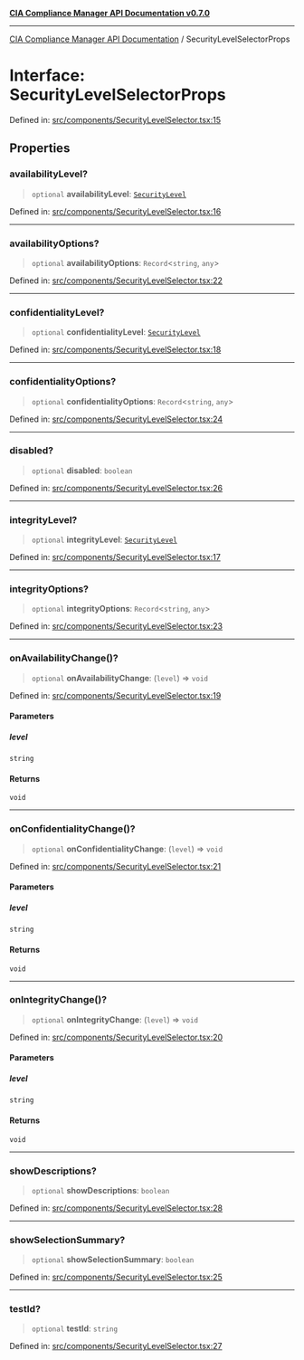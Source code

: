 [**CIA Compliance Manager API Documentation v0.7.0**](../README.md)

***

[CIA Compliance Manager API Documentation](../globals.md) / SecurityLevelSelectorProps

# Interface: SecurityLevelSelectorProps

Defined in: [src/components/SecurityLevelSelector.tsx:15](https://github.com/Hack23/cia-compliance-manager/blob/main/src/components/SecurityLevelSelector.tsx#L15)

## Properties

### availabilityLevel?

> `optional` **availabilityLevel**: [`SecurityLevel`](../type-aliases/SecurityLevel.md)

Defined in: [src/components/SecurityLevelSelector.tsx:16](https://github.com/Hack23/cia-compliance-manager/blob/main/src/components/SecurityLevelSelector.tsx#L16)

***

### availabilityOptions?

> `optional` **availabilityOptions**: `Record`\<`string`, `any`\>

Defined in: [src/components/SecurityLevelSelector.tsx:22](https://github.com/Hack23/cia-compliance-manager/blob/main/src/components/SecurityLevelSelector.tsx#L22)

***

### confidentialityLevel?

> `optional` **confidentialityLevel**: [`SecurityLevel`](../type-aliases/SecurityLevel.md)

Defined in: [src/components/SecurityLevelSelector.tsx:18](https://github.com/Hack23/cia-compliance-manager/blob/main/src/components/SecurityLevelSelector.tsx#L18)

***

### confidentialityOptions?

> `optional` **confidentialityOptions**: `Record`\<`string`, `any`\>

Defined in: [src/components/SecurityLevelSelector.tsx:24](https://github.com/Hack23/cia-compliance-manager/blob/main/src/components/SecurityLevelSelector.tsx#L24)

***

### disabled?

> `optional` **disabled**: `boolean`

Defined in: [src/components/SecurityLevelSelector.tsx:26](https://github.com/Hack23/cia-compliance-manager/blob/main/src/components/SecurityLevelSelector.tsx#L26)

***

### integrityLevel?

> `optional` **integrityLevel**: [`SecurityLevel`](../type-aliases/SecurityLevel.md)

Defined in: [src/components/SecurityLevelSelector.tsx:17](https://github.com/Hack23/cia-compliance-manager/blob/main/src/components/SecurityLevelSelector.tsx#L17)

***

### integrityOptions?

> `optional` **integrityOptions**: `Record`\<`string`, `any`\>

Defined in: [src/components/SecurityLevelSelector.tsx:23](https://github.com/Hack23/cia-compliance-manager/blob/main/src/components/SecurityLevelSelector.tsx#L23)

***

### onAvailabilityChange()?

> `optional` **onAvailabilityChange**: (`level`) => `void`

Defined in: [src/components/SecurityLevelSelector.tsx:19](https://github.com/Hack23/cia-compliance-manager/blob/main/src/components/SecurityLevelSelector.tsx#L19)

#### Parameters

##### level

`string`

#### Returns

`void`

***

### onConfidentialityChange()?

> `optional` **onConfidentialityChange**: (`level`) => `void`

Defined in: [src/components/SecurityLevelSelector.tsx:21](https://github.com/Hack23/cia-compliance-manager/blob/main/src/components/SecurityLevelSelector.tsx#L21)

#### Parameters

##### level

`string`

#### Returns

`void`

***

### onIntegrityChange()?

> `optional` **onIntegrityChange**: (`level`) => `void`

Defined in: [src/components/SecurityLevelSelector.tsx:20](https://github.com/Hack23/cia-compliance-manager/blob/main/src/components/SecurityLevelSelector.tsx#L20)

#### Parameters

##### level

`string`

#### Returns

`void`

***

### showDescriptions?

> `optional` **showDescriptions**: `boolean`

Defined in: [src/components/SecurityLevelSelector.tsx:28](https://github.com/Hack23/cia-compliance-manager/blob/main/src/components/SecurityLevelSelector.tsx#L28)

***

### showSelectionSummary?

> `optional` **showSelectionSummary**: `boolean`

Defined in: [src/components/SecurityLevelSelector.tsx:25](https://github.com/Hack23/cia-compliance-manager/blob/main/src/components/SecurityLevelSelector.tsx#L25)

***

### testId?

> `optional` **testId**: `string`

Defined in: [src/components/SecurityLevelSelector.tsx:27](https://github.com/Hack23/cia-compliance-manager/blob/main/src/components/SecurityLevelSelector.tsx#L27)
